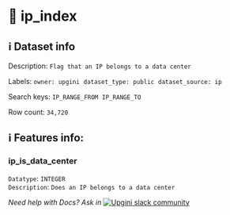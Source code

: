 # 📖 ip_index 
## ℹ️ Dataset info 
Description: `Flag that an IP belongs to a data center` 

Labels: ` owner: upgini ` &nbsp;` dataset_type: public ` &nbsp;` dataset_source: ip ` &nbsp;

Search keys: 
` IP_RANGE_FROM ` &nbsp;` IP_RANGE_TO ` &nbsp;

Row count: `34,720` 

## ℹ️ Features info:
### ip_is_data_center <br/>
`Datatype`: `INTEGER` <br/>
`Description`: `Does an IP belongs to a data center` <br/>


_Need help with Docs? Ask in_ <a href="https://4mlg.short.gy/join-upgini-community"><img alt="Upgini slack community" src="https://img.shields.io/badge/slack-@upgini-orange.svg?logo=slack"></a>